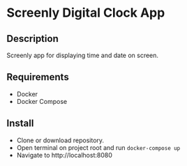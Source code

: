 # Screenly Digital Clock App

## Description

Screenly app for displaying time and date on screen.

## Requirements

 * Docker
 * Docker Compose

## Install

* Clone or download repository.
* Open terminal on project root and run `docker-compose up`
* Navigate to http://localhost:8080
